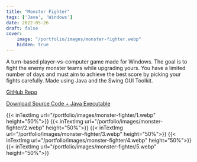 ```yaml
---
title: "Monster Fighter"
tags: ['Java', 'Windows']
date: 2022-05-26
draft: false
cover:
    image: "/portfolio/images/monster-fighter.webp"
    hidden: true
---
```

A turn-based player-vs-computer game made for Windows.
The goal is to fight the enemy monster teams while upgrading yours.
You have a limited number of days and must aim to achieve the best score by picking your fights carefully.
Made using Java and the Swing GUI Toolkit.

[GitHub Repo](https://github.com/FarzadHayat/ultimate-earth-championship)

[Download Source Code + Java Executable](https://1drv.ms/u/s!AhCA5BqltFh3gXRSnwmdtV2jo2CH?e=8a8Qry)

{{< inTextImg url="/portfolio/images/monster-fighter/1.webp" height="50%">}}
{{< inTextImg url="/portfolio/images/monster-fighter/2.webp" height="50%">}}
{{< inTextImg url="/portfolio/images/monster-fighter/3.webp" height="50%">}}
{{< inTextImg url="/portfolio/images/monster-fighter/4.webp" height="50%">}}
{{< inTextImg url="/portfolio/images/monster-fighter/5.webp" height="50%">}}
